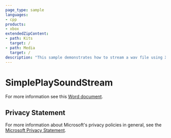 ```yaml
---
page_type: sample
languages:
- cpp
products:
- xbox
extendedZipContent:
- path: Kits
  target: /
- path: Media
  target: /
description: "This sample demonstrates how to stream a wav file using XAudio2 on the Xbox One."
---
```


# SimplePlaySoundStream

For more information see this [Word document](https://github.com/microsoft/Xbox-ATG-Samples/blob/master/XDKSamples/Audio/SimplePlaySoundStream/Readme.docx).

## Privacy Statement

For more information about Microsoft's privacy policies in general, see the [Microsoft Privacy Statement](https://privacy.microsoft.com/privacystatement/).
